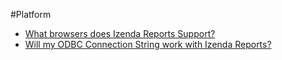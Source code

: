 #Platform

* [What browsers does Izenda Reports Support?](http://wiki.izenda.us/FAQ/What-browsers-does-Izenda-Reports-Support)
* [Will my ODBC Connection String work with Izenda Reports?](http://wiki.izenda.us/FAQ/Will-my-ODBC-Connection-String-work-with-Izenda-Reports)